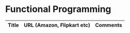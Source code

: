 # Functional Programming 

| Title                                           | URL (Amazon, Flipkart etc) | Comments| 
|-------------------------------------------------|----------------------------|---------|
